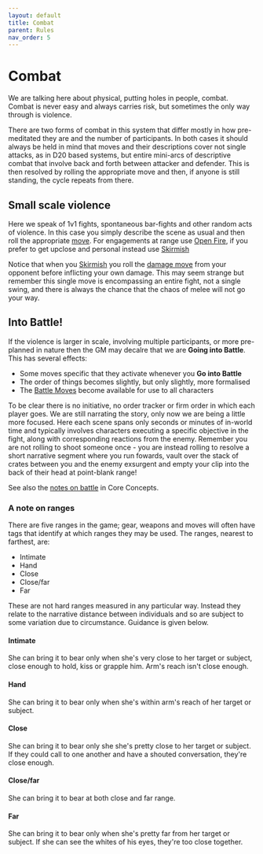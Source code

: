 ```yaml
---
layout: default
title: Combat
parent: Rules
nav_order: 5
---
```


# Combat

We are talking here about physical, putting holes in people, combat. Combat is never easy and always carries risk, but sometimes the only way through is violence.

There are two forms of combat in this system that differ mostly in how pre-meditated they are and the number of participants. In both cases it should always be held in mind that moves and their descriptions cover not single attacks, as in D20 based systems, but entire mini-arcs of descriptive combat that involve back and forth between attacker and defender. This is then resolved by rolling the appropriate move and then, if anyone is still standing, the cycle repeats from there.

## Small scale violence

Here we speak of 1v1 fights, spontaneous bar-fights and other random acts of violence. In this case you simply describe the scene as usual and then roll the appropriate [move](http://localhost:4000/content/moves.html). For engagements at range use [Open Fire](/content/moves/basicmoves.html#open-fire), if you prefer to get upclose and personal instead use [Skirmish](/content/moves/basicmoves.html#skirmish)

Notice that when you [Skirmish](/content/moves/basicmoves.html#skirmish) you roll the [damage move](/content/rules/damageHealing.html#damage-move) from your opponent before inflicting your own damage. This may seem strange but remember this single move is encompassing an entire fight, not a single swing, and there is always the chance that the chaos of melee will not go your way.

## Into Battle!

If the violence is larger in scale, involving multiple participants, or more pre-planned in nature then the GM may decalre that we are **Going into Battle**. This has several effects:

- Some moves specific that they activate whenever you **Go into Battle**
- The order of things becomes slightly, but only slightly, more formalised
- The [Battle Moves](/content/moves/battlemoves.html) become available for use to all characters

To be clear there is no initiative, no order tracker or firm order in which each player goes. We are still narrating the story, only now we are being a little more focused. Here each scene spans only seconds or minutes of in-world time and typically involves characters executing a specific objective in the fight, along with corresponding reactions from the enemy. Remember you are not rolling to shoot someone once - you are instead rolling to resolve a short narrative segment where you run fowards, vault over the stack of crates between you and the enemy exsurgent and empty your clip into the back of their head at point-blank range!

See also the [notes on battle](/content/rules/coreConcepts.html#battle) in Core Concepts.

### A note on ranges

There are five ranges in the game; gear, weapons and moves will often have tags that identify at which ranges they may be used. The ranges, nearest to farthest, are:

- Intimate
- Hand
- Close
- Close/far
- Far

These are not hard ranges measured in any particular way. Instead they relate to the narrative distance between individuals and so are subject to some variation due to circumstance. Guidance is given below.

#### Intimate

She can bring it to bear only when she's very close to her target or subject, close enough to hold, kiss or grapple him. Arm's reach isn't close enough.

#### Hand

She can bring it to bear only when she's within arm's reach of her target or subject.

#### Close

She can bring it to bear only she she's pretty close to her target or subject. If they could call to one another and have a shouted conversation, they're close enough.

#### Close/far

She can bring it to bear at both close and far range.

#### Far

She can bring it to bear only when she's pretty far from her target or subject. If she can see the whites of his eyes, they're too close together.
